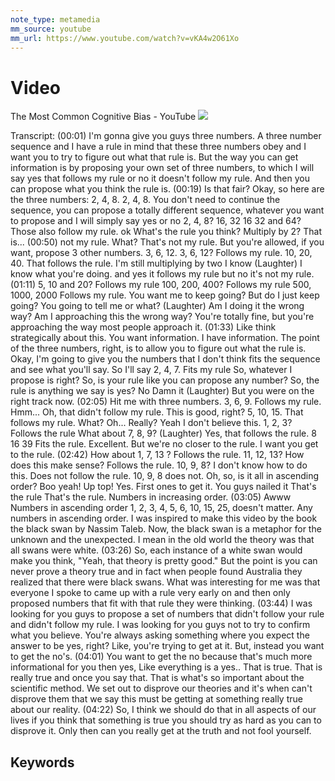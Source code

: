 ```yaml
---
note_type: metamedia
mm_source: youtube
mm_url: https://www.youtube.com/watch?v=vKA4w2O61Xo
---
```


# Video

The Most Common Cognitive Bias - YouTube
![](https://www.youtube.com/watch?v=vKA4w2O61Xo)

Transcript:
(00:01) I'm gonna give you guys three numbers. A three number sequence and I have a rule in mind that these three numbers obey and I want you to try to figure out what that rule is. But the way you can get information is by proposing your own set of three numbers, to which I will say yes that follows my rule or no it doesn't follow my rule. And then you can propose what you think the rule is.
(00:19) Is that fair? Okay, so here are the three numbers: 2, 4, 8. 2, 4, 8. You don't need to continue the sequence, you can propose a totally different sequence, whatever you want to propose and I will simply say yes or no 2, 4, 8? 16, 32 16 32 and 64? Those also follow my rule. ok What's the rule you think? Multiply by 2? That is...
(00:50) not my rule. What? That's not my rule. But you're allowed, if you want, propose 3 other numbers. 3, 6, 12. 3, 6, 12? Follows my rule. 10, 20, 40. That follows the rule. I'm still multiplying by two I know (Laughter) I know what you're doing. and yes it follows my rule but no it's not my rule.
(01:11) 5, 10 and 20? Follows my rule 100, 200, 400? Follows my rule 500, 1000, 2000 Follows my rule. You want me to keep going? But do I just keep going? You going to tell me or what? (Laughter) Am I doing it the wrong way? Am I approaching this the wrong way? You're totally fine, but you're approaching the way most people approach it.
(01:33) Like think strategically about this. You want information. I have information. The point of the three numbers, right, is to allow you to figure out what the rule is. Okay, I'm going to give you the numbers that I don't think fits the sequence and see what you'll say. So I'll say 2, 4, 7. Fits my rule So, whatever I propose is right? So, is your rule like you can propose any number? So, the rule is anything we say is yes? No Damn it (Laughter) But you were on the right track now.
(02:05) Hit me with three numbers. 3, 6, 9. Follows my rule. Hmm... Oh, that didn't follow my rule. This is good, right? 5, 10, 15. That follows my rule. What? Oh... Really? Yeah I don't believe this. 1, 2, 3? Follows the rule What about 7, 8, 9? (Laughter) Yes, that follows the rule. 8 16 39 Fits the rule. Excellent. But we're no closer to the rule. I want you get to the rule.
(02:42) How about 1, 7, 13 ? Follows the rule. 11, 12, 13? How does this make sense? Follows the rule. 10, 9, 8? I don't know how to do this. Does not follow the rule. 10, 9, 8 does not. Oh, so, is it all in ascending order? Boo yeah! Up top! Yes. First ones to get it. You guys nailed it That's the rule That's the rule. Numbers in increasing order.
(03:05) Awww Numbers in ascending order 1, 2, 3, 4, 5, 6, 10, 15, 25, doesn't matter. Any numbers in ascending order. I was inspired to make this video by the book the black swan by Nassim Taleb. Now, the black swan is a metaphor for the unknown and the unexpected. I mean in the old world the theory was that all swans were white.
(03:26) So, each instance of a white swan would make you think, "Yeah, that theory is pretty good." But the point is you can never prove a theory true and in fact when people found Australia they realized that there were black swans. What was interesting for me was that everyone I spoke to came up with a rule very early on and then only proposed numbers that fit with that rule they were thinking.
(03:44) I was looking for you guys to propose a set of numbers that didn't follow your rule and didn't follow my rule. I was looking for you guys not to try to confirm what you believe. You're always asking something where you expect the answer to be yes, right? Like, you're trying to get at it. But, instead you want to get the no's.
(04:01) You want to get the no because that's much more informational for you then yes, Like everything is a yes.. That is true. That is really true and once you say that. That is what's so important about the scientific method. We set out to disprove our theories and it's when can't disprove them that we say this must be getting at something really true about our reality.
(04:22) So, I think we should do that in all aspects of our lives if you think that something is true you should try as hard as you can to disprove it. Only then can you really get at the truth and not fool yourself.


## Keywords